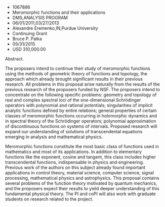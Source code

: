 
* 1067886
* Meromorphic functions and their applications
* DMS,ANALYSIS PROGRAM
* 06/01/2011,03/27/2013
* Alexandre Eremenko,IN,Purdue University
* Continuing Grant
* Bruce P. Palka
* 05/31/2015
* USD 310,000.00

Abstract.

The proposers intend to continue their study of meromorphic functions using the
methods of geometric theory of functions and topology, the approach which
already brought significant results in their previous research. All problems in
this proposal arise naturally from the results of the previous research of the
proposers funded by NSF. The proposers intend to concentrate on the following
specific problems: geometry and topology of real and complex spectral loci of
the one-dimensional Schrödinger operators with polynomial and rational
potentials; singularities of implicit analytic functions defined by entire
relations; general properties of certain classes of meromorphic functions
occurring in holomorphic dynamics and in spectral theory of the Schrödinger
operators; polynomial approximation of discontinuous functions on systems of
intervals. Proposed research will expand our understanding of solutions of
transcendental equations emerging in analysis and mathematical physics.

Meromorphic functions constitute the most basic class of functions used in
mathematics and most of its applications. In addition to elementary functions
like the exponent, cosine and tangent, this class includes higher transcendental
functions, indispensable in physics and engineering. Previous work of the
authors on this subject already found important applications in control theory,
material science, computer science, signal processing, mathematical physics and
astrophysics. This proposal contains several problems of the function theory
motivated by quantum mechanics, and the proposers expect their results to yield
deeper understanding of this fundamental physical theory. The PI and coPI will
also work with graduate students on research related to the project.
